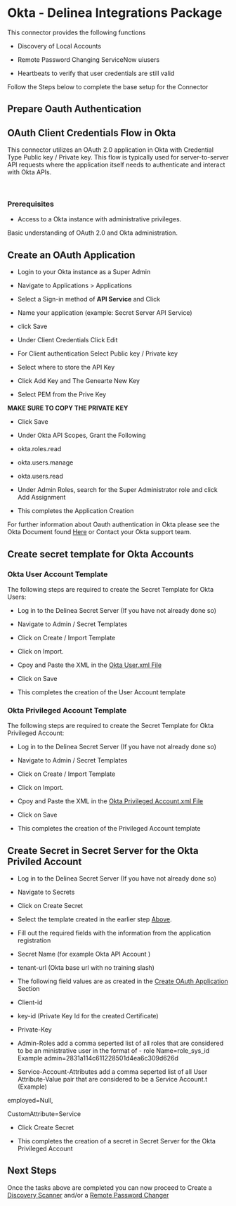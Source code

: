 # Okta - Delinea Integrations Package

  

This connector provides the following functions

  

- Discovery of Local Accounts

- Remote Password Changing ServiceNow uiusers

- Heartbeats to verify that user credentials are still valid

  

Follow the Steps below to complete the base setup for the Connector

  

## Prepare Oauth Authentication

  

## OAuth Client Credentials Flow in Okta

  

This connector utilizes an OAuth 2.0 application in Okta with Credential Type Public key / Private key. This flow is typically used for server-to-server API requests where the application itself needs to authenticate and interact with Okta APIs.

​

  

### Prerequisites

  

- Access to a Okta instance with administrative privileges.

Basic understanding of OAuth 2.0 and Okta administration.

  

## Create an OAuth Application

  

- Login to your Okta instance as a Super Admin

- Navigate to Applications > Applications

- Select a Sign-in method of **API Service** and Click

- Name your application (example: Secret Server API Service)

- click Save

- Under Client Credentials Click Edit

- For Client authentication Select Public key / Private key

- Select where to store the API Key

- Click Add Key and The Genearte New Key

- Select PEM from the Prive Key

  

**MAKE SURE TO COPY THE PRIVATE KEY**

  

- Click Save

- Under Okta API Scopes, Grant the Following

- okta.roles.read

- okta.users.manage

- okta.users.read

- Under Admin Roles, search for the Super Administrator role and click Add Assignment

- This completes the Application Creation

  

For further information about Oauth authentication in Okta please see the Okta Document found [Here](https://developer.okta.com/docs/guides/implement-oauth-for-okta/main/) or Contact your Okta support team.

  

## Create secret template for Okta Accounts

  

### Okta User Account Template

  

The following steps are required to create the Secret Template for Okta Users:

  

- Log in to the Delinea Secret Server (If you have not already done so)

- Navigate to Admin / Secret Templates

- Click on Create / Import Template

- Click on Import.

- Cpoy and Paste the XML in the [Okta User.xml File](./Templates/Okta%20User.xml)

- Click on Save

- This completes the creation of the User Account template

  

### Okta Privileged Account Template

  

The following steps are required to create the Secret Template for Okta Privileged Account:

  

- Log in to the Delinea Secret Server (If you have not already done so)

- Navigate to Admin / Secret Templates

- Click on Create / Import Template

- Click on Import.

- Cpoy and Paste the XML in the [Okta Privileged Account.xml File](./Templates/Okta%20Privileged%20Acount.xml)

- Click on Save

- This completes the creation of the Privileged Account template

  
  

## Create Secret in Secret Server for the Okta Priviled Account

- Log in to the Delinea Secret Server (If you have not already done so)

- Navigate to Secrets

- Click on Create Secret

- Select the template created in the earlier step [Above](#servicenow-privileged-account-template).

- Fill out the required fields with the information from the application registration

- Secret Name (for example Okta API Account )

- tenant-url (Okta base url with no training slash)

- The following field values are as created in the [Create OAuth Application](#create-an-oauth-application) Section

- Client-id

- key-id (Private Key Id for the created Certificate)

- Private-Key

- Admin-Roles add a comma seperted list of all roles that are considered to be an ministrative user in the format of - role Name=role_sys_id Example admin=2831a114c611228501d4ea6c309d626d

- Service-Account-Attributes add a comma seperted list of all User Attribute-Value pair that are considered to be a Service Account.t (Example)

employed=Null,

CustomAttribute=Service

- Click Create Secret

- This completes the creation of a secret in Secret Server for the Okta Privileged Account

  

## Next Steps

  

Once the tasks above are completed you can now proceed to Create a [Discovery Scanner](./Discovery/readme.md) and/or a [Remote Password Changer](./Remote%20Password%20Changer/readme.md)
